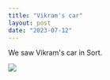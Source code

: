 ```yaml
---
title: "Vikram's car"
layout: post
date: "2023-07-12"
---
```


We saw Vikram's car in Sort.

![](/assets/images/2023/20230630_163949-1024x461.jpg)
